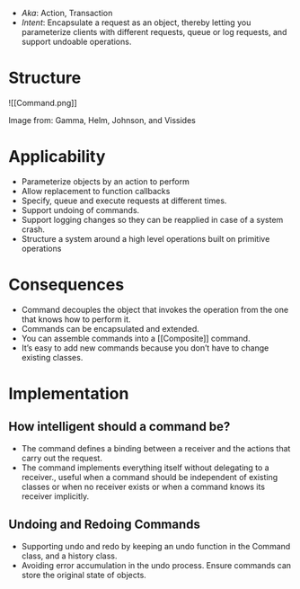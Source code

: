* *Aka*: Action, Transaction
* *Intent*: Encapsulate a request as an object, thereby letting you parameterize clients with different requests, queue or log requests, and support undoable operations.
# Structure
![[Command.png]]<figcaption> Image from: Gamma, Helm, Johnson, and Vissides </figcaption>

# Applicability
* Parameterize objects by an action to perform
* Allow replacement to function callbacks
* Specify, queue and execute requests at different times.
* Support undoing of commands.
* Support logging changes so they can be reapplied in case of a system crash.
* Structure a system around a high level operations built on primitive operations

# Consequences
* Command decouples the object that invokes the operation from the one that knows how to perform it.
* Commands can be encapsulated and extended.
* You can assemble commands into a [[Composite]] command.
* It’s easy to add new commands because you don’t have to change existing classes.

# Implementation
## How intelligent should a command be?
* The command defines a binding between a receiver and the actions that carry out the request.
* The command implements everything itself without delegating to a receiver., useful when a command should be independent of existing classes or when no receiver exists or when a command knows its receiver implicitly.

## Undoing and Redoing Commands
* Supporting undo and redo by keeping an undo function in the Command class, and a history class.
* Avoiding error accumulation in the undo process. Ensure commands can store the original state of objects.